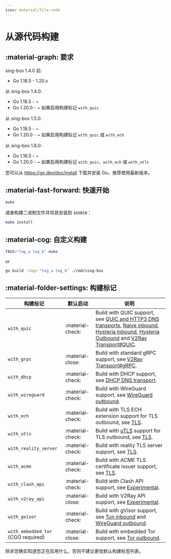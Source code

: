 ```yaml
---
icon: material/file-code
---
```


# 从源代码构建

## :material-graph: 要求

sing-box 1.4.0 前:

* Go 1.18.5 - 1.20.x

从 sing-box 1.4.0:

* Go 1.18.5 - ~
* Go 1.20.0 - ~ 如果启用构建标记 `with_quic`

从 sing-box 1.5.0:

* Go 1.18.5 - ~
* Go 1.20.0 - ~ 如果启用构建标记 `with_quic` 或 `with_ech`

从 sing-box 1.8.0:

* Go 1.18.5 - ~
* Go 1.20.0 - ~ 如果启用构建标记 `with_quic`、`with_ech` 或 `with_utls`

您可以从 https://go.dev/doc/install 下载并安装 Go，推荐使用最新版本。

## :material-fast-forward: 快速开始

```bash
make
```

或者构建二进制文件并将其安装到 `$GOBIN`：

```bash
make install
```

## :material-cog: 自定义构建

```bash
TAGS="tag_a tag_b" make
```

or

```bash
go build -tags "tag_a tag_b" ./cmd/sing-box
```

## :material-folder-settings: 构建标记

| 构建标记                               | 默认启动              | 说明                                                                                                                                                                                                                                                                                                                         |
|------------------------------------|-------------------|----------------------------------------------------------------------------------------------------------------------------------------------------------------------------------------------------------------------------------------------------------------------------------------------------------------------------|
| `with_quic`                        | :material-check:  | Build with QUIC support, see [QUIC and HTTP3 DNS transports](/configuration/dns/server), [Naive inbound](/configuration/inbound/naive), [Hysteria Inbound](/configuration/inbound/hysteria), [Hysteria Outbound](/configuration/outbound/hysteria) and [V2Ray Transport#QUIC](/configuration/shared/v2ray-transport#quic). |
| `with_grpc`                        | :material-close:️ | Build with standard gRPC support, see [V2Ray Transport#gRPC](/configuration/shared/v2ray-transport#grpc).                                                                                                                                                                                                                  |
| `with_dhcp`                        | :material-check:  | Build with DHCP support, see [DHCP DNS transport](/configuration/dns/server).                                                                                                                                                                                                                                              |
| `with_wireguard`                   | :material-check:  | Build with WireGuard support, see [WireGuard outbound](/configuration/outbound/wireguard).                                                                                                                                                                                                                                 |
| `with_ech`                         | :material-check:  | Build with TLS ECH extension support for TLS outbound, see [TLS](/configuration/shared/tls#ech).                                                                                                                                                                                                                           |
| `with_utls`                        | :material-check:  | Build with [uTLS](https://github.com/refraction-networking/utls) support for TLS outbound, see [TLS](/configuration/shared/tls#utls).                                                                                                                                                                                      |
| `with_reality_server`              | :material-check:  | Build with reality TLS server support,  see [TLS](/configuration/shared/tls).                                                                                                                                                                                                                                              |
| `with_acme`                        | :material-check:  | Build with ACME TLS certificate issuer support, see [TLS](/configuration/shared/tls).                                                                                                                                                                                                                                      |
| `with_clash_api`                   | :material-check:  | Build with Clash API support, see [Experimental](/configuration/experimental#clash-api-fields).                                                                                                                                                                                                                            |
| `with_v2ray_api`                   | :material-close:️ | Build with V2Ray API support, see [Experimental](/configuration/experimental#v2ray-api-fields).                                                                                                                                                                                                                            |
| `with_gvisor`                      | :material-check:  | Build with gVisor support, see [Tun inbound](/configuration/inbound/tun#stack) and [WireGuard outbound](/configuration/outbound/wireguard#system_interface).                                                                                                                                                               |
| `with_embedded_tor` (CGO required) | :material-close:️ | Build with embedded Tor support, see [Tor outbound](/configuration/outbound/tor).                                                                                                                                                                                                                                          |

除非您确实知道您正在启用什么，否则不建议更改默认构建标签列表。
